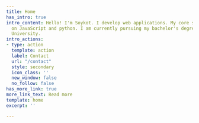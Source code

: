 ```yaml
---
title: Home
has_intro: true
intro_content: Hello! I'm Soykot. I develop web applications. My core skill is based
  on JavaScript and python. I am currently pursuing my bachelor's degree at Primeasia
  University.
intro_actions:
- type: action
  template: action
  label: Contact
  url: "/contact"
  style: secondary
  icon_class: ''
  new_window: false
  no_follow: false
has_more_link: true
more_link_text: Read more
template: home
excerpt: ''

---
```

